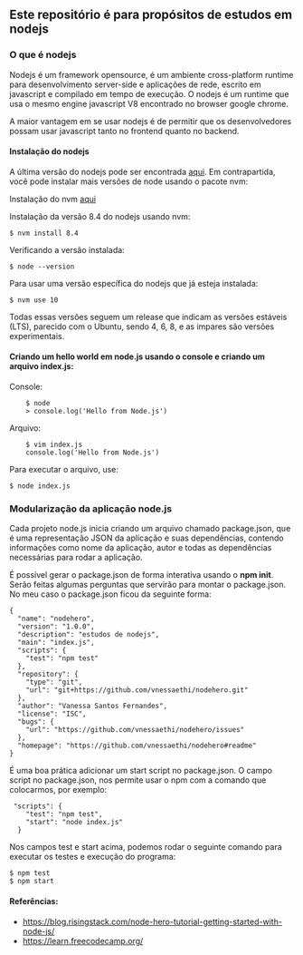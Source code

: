 ## Este repositório é para propósitos de estudos em nodejs

### O que é nodejs
Nodejs é um framework opensource, é um ambiente cross-platform runtime para desenvolvimento server-side e aplicações de rede, escrito em javascript e compilado em tempo de execução. O nodejs é um runtime que usa o mesmo engine javascript V8 encontrado no browser google chrome.

A maior vantagem em se usar nodejs é de permitir que os desenvolvedores possam usar javascript tanto no frontend quanto no backend.

#### Instalação do nodejs
A última versão do nodejs pode ser encontrada [aqui](https://nodejs.org/en/download/). Em contrapartida, você pode instalar mais versões de node usando o pacote nvm:

Instalação do nvm [aqui](https://github.com/creationix/nvm)

Instalação da versão 8.4 do nodejs usando nvm:
```shell
$ nvm install 8.4
```
Verificando a versão instalada:
```shell
$ node --version
```
Para usar uma versão específica do nodejs que já esteja instalada:
```shell
$ nvm use 10
```
Todas essas versões seguem um release que indicam as versões estáveis (LTS), parecido com o Ubuntu, sendo 4, 6, 8, e as impares são versões experimentais.

#### Criando um hello world em node.js usando o console e criando um arquivo index.js:
Console:

```shell
    $ node
    > console.log('Hello from Node.js')
```

Arquivo:

```shell
    $ vim index.js
    console.log('Hello from Node.js')
```
Para executar o arquivo, use:
```shell
$ node index.js
```

### Modularização da aplicação node.js
Cada projeto node.js inicia criando um arquivo chamado package.json, que é uma representação JSON da aplicação e suas dependências, contendo informações como nome da aplicação, autor e todas as dependências necessárias para rodar a aplicação.

É possível gerar o package.json de forma interativa usando o **npm init**. Serão feitas algumas perguntas que servirão para montar o package.json. No meu caso o package.json ficou da seguinte forma:

```
{
  "name": "nodehero",
  "version": "1.0.0",
  "description": "estudos de nodejs",
  "main": "index.js",
  "scripts": {
    "test": "npm test"
  },
  "repository": {
    "type": "git",
    "url": "git+https://github.com/vnessaethi/nodehero.git"
  },
  "author": "Vanessa Santos Fernandes",
  "license": "ISC",
  "bugs": {
    "url": "https://github.com/vnessaethi/nodehero/issues"
  },
  "homepage": "https://github.com/vnessaethi/nodehero#readme"
}
```
É uma boa prática adicionar um start script no package.json. O campo script no package.json, nos permite usar o npm com a comando que colocarmos, por exemplo:

```
 "scripts": {
    "test": "npm test",
    "start": "node index.js"
  }
```

Nos campos test e start acima, podemos rodar o seguinte comando para executar os testes e execução do programa:

```shell
$ npm test
$ npm start
```


#### Referências:
* https://blog.risingstack.com/node-hero-tutorial-getting-started-with-node-js/
* https://learn.freecodecamp.org/
